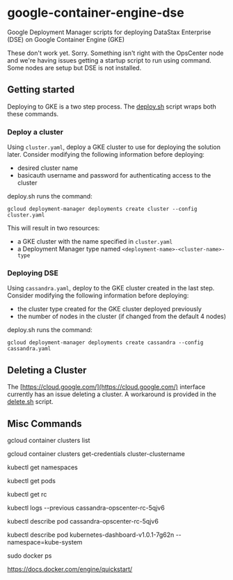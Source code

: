 # google-container-engine-dse
Google Deployment Manager scripts for deploying DataStax Enterprise (DSE) on Google Container Engine (GKE)

These don't work yet.  Sorry.  Something isn't right with the OpsCenter node and we're having issues getting a startup script to run using command.  Some nodes are setup but DSE is not installed.

## Getting started

Deploying to GKE is a two step process.  The [deploy.sh](deploy.sh) script wraps both these commands.

### Deploy a cluster

Using `cluster.yaml`, deploy a GKE cluster to use for deploying the solution
later. Consider modifying the following information before deploying:

* desired cluster name
* basicauth username and password for authenticating access to the cluster

deploy.sh runs the command:

    gcloud deployment-manager deployments create cluster --config cluster.yaml

This will result in two resources:

* a GKE cluster with the name specified in `cluster.yaml`
* a Deployment Manager type named `<deployment-name>-<cluster-name>-type`

### Deploying DSE

Using `cassandra.yaml`, deploy to the GKE cluster created in the last step.
Consider modifying the following information before deploying:

* the cluster type created for the GKE cluster deployed previously
* the number of nodes in the cluster (if changed from the default 4 nodes)

deploy.sh runs the command:

    gcloud deployment-manager deployments create cassandra --config cassandra.yaml

## Deleting a Cluster

The [https://cloud.google.com/](https://cloud.google.com/) interface currently has an issue deleting a cluster.  A workaround is provided in the [delete.sh](delete.sh) script.

## Misc Commands

gcloud container clusters list

gcloud container clusters get-credentials cluster-clustername

kubectl get namespaces

kubectl get pods

kubectl get rc

kubectl logs --previous cassandra-opscenter-rc-5qjv6

kubectl describe pod cassandra-opscenter-rc-5qjv6

kubectl describe pod kubernetes-dashboard-v1.0.1-7g62n --namespace=kube-system

sudo docker ps

https://docs.docker.com/engine/quickstart/
